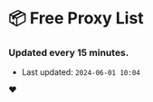 # :package: Free Proxy List
### Updated every 15 minutes.

- Last updated: `2024-06-01 10:04`

:heart:
